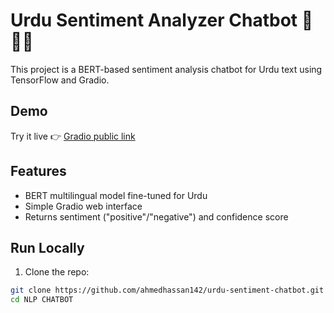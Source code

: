 # Urdu Sentiment Analyzer Chatbot 🤖🇵🇰

This project is a BERT-based sentiment analysis chatbot for Urdu text using TensorFlow and Gradio.

## Demo
Try it live 👉 [Gradio public link](https://467f461dbd7d3e27ac.gradio.live) 

## Features
- BERT multilingual model fine-tuned for Urdu
- Simple Gradio web interface
- Returns sentiment ("positive"/"negative") and confidence score

## Run Locally

1. Clone the repo:
```bash
git clone https://github.com/ahmedhassan142/urdu-sentiment-chatbot.git
cd NLP CHATBOT
